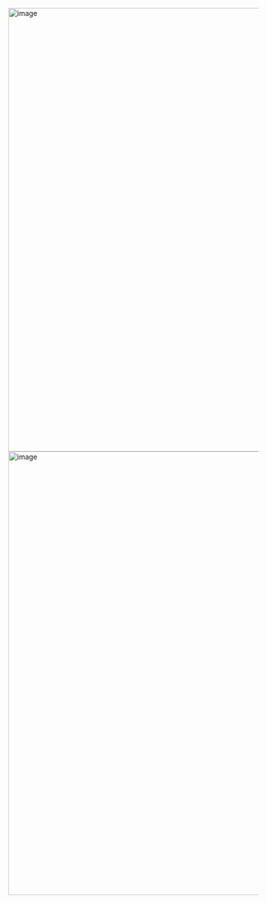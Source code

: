 <img width="1893" height="892" alt="image" src="https://github.com/user-attachments/assets/3913c6b6-846e-4c44-bc48-a2ad845a3482" /> <img width="1893" height="892" alt="image" src="https://github.com/user-attachments/assets/acffa6d7-dc99-4a11-8720-c5de5484d8c1" />
 
